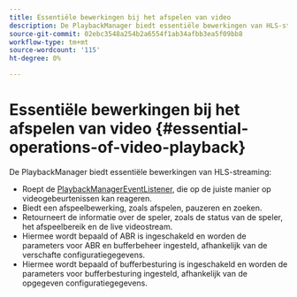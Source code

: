 ```yaml
---
title: Essentiële bewerkingen bij het afspelen van video
description: De PlaybackManager biedt essentiële bewerkingen van HLS-streaming
source-git-commit: 02ebc3548a254b2a6554f1ab34afbb3ea5f09bb8
workflow-type: tm+mt
source-wordcount: '115'
ht-degree: 0%

---
```


# Essentiële bewerkingen bij het afspelen van video {#essential-operations-of-video-playback}

De PlaybackManager biedt essentiële bewerkingen van HLS-streaming:

* Roept de [PlaybackManagerEventListener](https://help.adobe.com/en_US/primetime/api/reference_implementation/android/javadoc/com/adobe/primetime/reference/manager/PlaybackManager.PlaybackManagerEventListener.html), die op de juiste manier op videogebeurtenissen kan reageren.
* Biedt een afspeelbewerking, zoals afspelen, pauzeren en zoeken.
* Retourneert de informatie over de speler, zoals de status van de speler, het afspeelbereik en de live videostream.
* Hiermee wordt bepaald of ABR is ingeschakeld en worden de parameters voor ABR en bufferbeheer ingesteld, afhankelijk van de verschafte configuratiegegevens.
* Hiermee wordt bepaald of bufferbesturing is ingeschakeld en worden de parameters voor bufferbesturing ingesteld, afhankelijk van de opgegeven configuratiegegevens.
